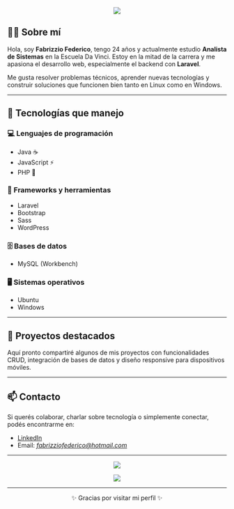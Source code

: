 <!-- Encabezado animado -->
<div align="center">
  <img src="https://readme-typing-svg.herokuapp.com?font=Fira+Code&size=25&pause=1000&color=00F7FF&center=true&vCenter=true&width=435&lines=Hola%2C+soy+Fabrizzio+Federico;Analista+de+Sistemas+en+formaci%C3%B3n;Apasionado+por+el+desarrollo+web+y+backend](https://readme-typing-svg.herokuapp.com/?font=Fira+Code&size=25&pause=1000&color=00F7FF&center=true&vCenter=true&width=435&lines=Hola%2C+soy+Fabrizzio+Federico;" />
</div>

<!-- Sobre mí -->
## 👨‍💻 Sobre mí

Hola, soy **Fabrizzio Federico**, tengo 24 años y actualmente estudio **Analista de Sistemas** en la Escuela Da Vinci. Estoy en la mitad de la carrera y me apasiona el desarrollo web, especialmente el backend con **Laravel**.

Me gusta resolver problemas técnicos, aprender nuevas tecnologías y construir soluciones que funcionen bien tanto en Linux como en Windows.

---

## 🧠 Tecnologías que manejo

### 💻 Lenguajes de programación
- Java ☕
- JavaScript ⚡
- PHP 🐘

### 🧰 Frameworks y herramientas
- Laravel
- Bootstrap
- Sass
- WordPress

### 🗄️ Bases de datos
- MySQL (Workbench)

### 🖥️ Sistemas operativos
- Ubuntu
- Windows

---

## 🚀 Proyectos destacados

Aquí pronto compartiré algunos de mis proyectos con funcionalidades CRUD, integración de bases de datos y diseño responsive para dispositivos móviles.

---

## 📫 Contacto

Si querés colaborar, charlar sobre tecnología o simplemente conectar, podés encontrarme en:

- [LinkedIn]([https://www.linkedin.com/in/fabrizziofederico](https://www.linkedin.com/in/fabrizzio-nicolas-federico-bruno-4010691b4/))
- Email: *fabrizziofederico@hotmail.com*

---

<p align="center">
  <img src="https://github-readme-stats.vercel.app/api?username=FabrizzioFederico&show_icons=true&theme=radical" />
</p>

<p align="center">
  <img src="https://github-readme-streak-stats.herokuapp.com/?user=FabrizzioFederico&theme=radical" />
</p>

---

<p align="center">✨ Gracias por visitar mi perfil ✨</p>
